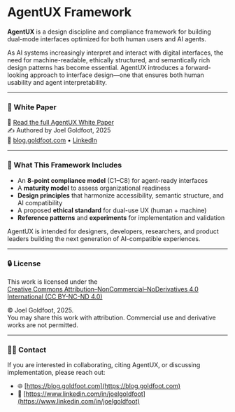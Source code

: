 # AgentUX Framework

**AgentUX** is a design discipline and compliance framework for building dual-mode interfaces optimized for both human users and AI agents.

As AI systems increasingly interpret and interact with digital interfaces, the need for machine-readable, ethically structured, and semantically rich design patterns has become essential. AgentUX introduces a forward-looking approach to interface design—one that ensures both human usability and agent interpretability.

---

### 📄 White Paper

📘 [Read the full AgentUX White Paper](whitepaper.md)  
✍️ Authored by Joel Goldfoot, 2025  
🔗 [blog.goldfoot.com](https://blog.goldfoot.com) • [LinkedIn](https://www.linkedin.com/in/joelgoldfoot)

---

### 🧩 What This Framework Includes

- An **8-point compliance model** (C1–C8) for agent-ready interfaces  
- A **maturity model** to assess organizational readiness  
- **Design principles** that harmonize accessibility, semantic structure, and AI compatibility  
- A proposed **ethical standard** for dual-use UX (human + machine)  
- **Reference patterns** and **experiments** for implementation and validation  

AgentUX is intended for designers, developers, researchers, and product leaders building the next generation of AI-compatible experiences.

---

### 🔒 License

This work is licensed under the  
[Creative Commons Attribution–NonCommercial–NoDerivatives 4.0 International (CC BY-NC-ND 4.0)](https://creativecommons.org/licenses/by-nc-nd/4.0/)

© Joel Goldfoot, 2025.  
You may share this work with attribution. Commercial use and derivative works are not permitted.

---

### 🙋‍♂️ Contact

If you are interested in collaborating, citing AgentUX, or discussing implementation, please reach out:

- 🌐 [https://blog.goldfoot.com](https://blog.goldfoot.com)  
- 💼 [https://www.linkedin.com/in/joelgoldfoot](https://www.linkedin.com/in/joelgoldfoot)

